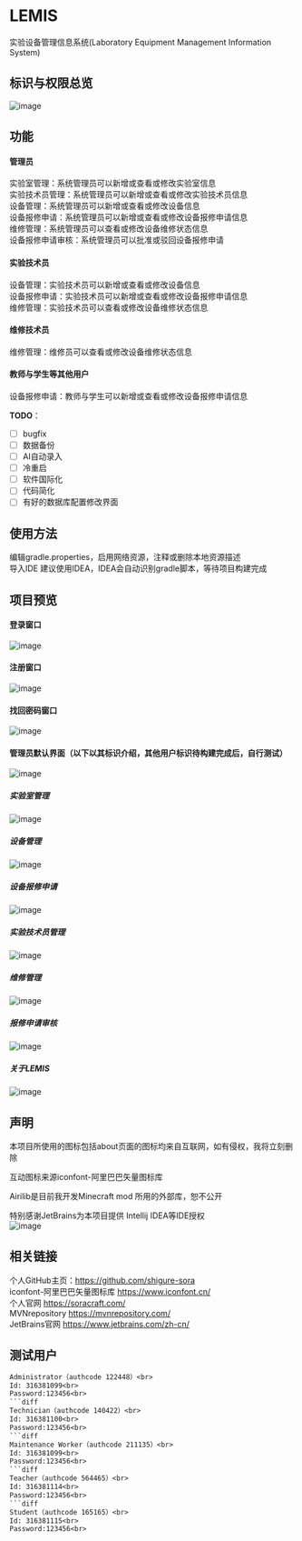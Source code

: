 # LEMIS
实验设备管理信息系统(Laboratory Equipment Management Information System)

## 标识与权限总览
![image](https://user-images.githubusercontent.com/60839179/127882028-10d8dc94-cce9-4745-bdcb-8356026a809e.png)

## 功能
#### 管理员
实验室管理：系统管理员可以新增或查看或修改实验室信息<br>
实验技术员管理：系统管理员可以新增或查看或修改实验技术员信息<br>
设备管理：系统管理员可以新增或查看或修改设备信息<br>
设备报修申请：系统管理员可以新增或查看或修改设备报修申请信息<br>
维修管理：系统管理员可以查看或修改设备维修状态信息<br>
设备报修申请审核：系统管理员可以批准或驳回设备报修申请<br>
#### 实验技术员
设备管理：实验技术员可以新增或查看或修改设备信息<br>
设备报修申请：实验技术员可以新增或查看或修改设备报修申请信息<br>
维修管理：实验技术员可以查看或修改设备维修状态信息<br>
#### 维修技术员
维修管理：维修员可以查看或修改设备维修状态信息<br>
#### 教师与学生等其他用户
设备报修申请：教师与学生可以新增或查看或修改设备报修申请信息<br>

**TODO**：
  - [ ] bugfix
  - [ ] 数据备份
  - [ ] AI自动录入
  - [ ] 冷重启
  - [ ] 软件国际化
  - [ ] 代码简化
  - [ ] 有好的数据库配置修改界面

## 使用方法
编辑gradle.properties，启用网络资源，注释或删除本地资源描述<br>
导入IDE 建议使用IDEA，IDEA会自动识别gradle脚本，等待项目构建完成<br>

## 项目预览

#### 登录窗口
![image](https://user-images.githubusercontent.com/60839179/127880249-f528cec4-c0a4-433c-832b-bc4680210aab.png)
#### 注册窗口
![image](https://user-images.githubusercontent.com/60839179/127880343-801a9fdd-eb72-4e7b-9ff9-30068baa5b69.png)
#### 找回密码窗口
![image](https://user-images.githubusercontent.com/60839179/127880404-36d51f18-f5ed-4a64-9311-df6626c13f5d.png)
#### 管理员默认界面（以下以其标识介绍，其他用户标识待构建完成后，自行测试）
![image](https://user-images.githubusercontent.com/60839179/127880463-ebd4050b-ed41-4017-977b-7e99beda90fb.png)
##### 实验室管理
![image](https://user-images.githubusercontent.com/60839179/127880656-460ee83f-8507-499d-8912-61027ccfd439.png)
##### 设备管理
![image](https://user-images.githubusercontent.com/60839179/127880726-d228a4f0-1893-49af-bcfe-a57011962d14.png)
##### 设备报修申请
![image](https://user-images.githubusercontent.com/60839179/127880780-34d5d83a-37e9-4865-9346-19436456a44a.png)
##### 实验技术员管理
![image](https://user-images.githubusercontent.com/60839179/127880821-8fa37df4-98ac-43ae-8b93-14292ee8b434.png)
##### 维修管理
![image](https://user-images.githubusercontent.com/60839179/127880885-9751726f-9c45-4be9-93d2-f3e710393cde.png)
##### 报修申请审核
![image](https://user-images.githubusercontent.com/60839179/127880993-ea8287db-db47-4d62-94ff-7305434915a9.png)
##### 关于LEMIS
![image](https://user-images.githubusercontent.com/60839179/127881043-f6827cb1-7604-4166-baa4-7cfa272a730f.png)

## 声明
本项目所使用的图标包括about页面的图标均来自互联网，如有侵权，我将立刻删除<br>

互动图标来源iconfont-阿里巴巴矢量图标库<br>

Airilib是目前我开发Minecraft mod 所用的外部库，恕不公开<br>

特别感谢JetBrains为本项目提供 Intellij IDEA等IDE授权<br>
![image](https://user-images.githubusercontent.com/60839179/127881222-51f94199-abe3-478f-82cb-bec8119ba1c7.png)

## 相关链接
个人GitHub主页：https://github.com/shigure-sora <br>
iconfont-阿里巴巴矢量图标库 https://www.iconfont.cn/ <br>
个人官网 https://soracraft.com/ <br>
MVNrepository https://mvnrepository.com/ <br>
JetBrains官网 https://www.jetbrains.com/zh-cn/ <br>

## 测试用户
```diff
Administrator（authcode 122448）<br>
Id: 316381099<br>
Password:123456<br>
```diff
Technician（authcode 140422）<br>
Id: 316381100<br>
Password:123456<br>
```diff
Maintenance Worker（authcode 211135）<br>
Id: 316381099<br>
Password:123456<br>
```diff
Teacher（authcode 564465）<br>
Id: 316381114<br>
Password:123456<br>
```diff
Student（authcode 165165）<br>
Id: 316381115<br>
Password:123456<br>
